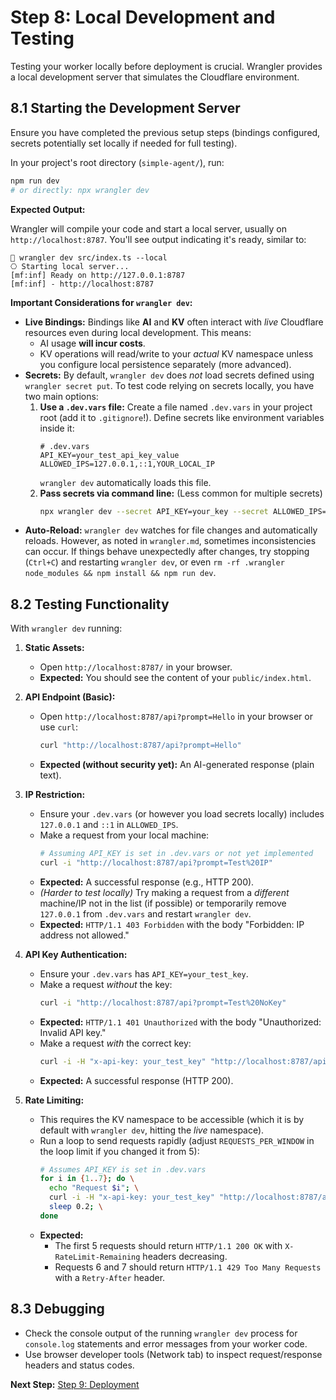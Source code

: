 # Step 8: Local Development and Testing

Testing your worker locally before deployment is crucial. Wrangler provides a local development server that simulates the Cloudflare environment.

## 8.1 Starting the Development Server

Ensure you have completed the previous setup steps (bindings configured, secrets potentially set locally if needed for full testing).

In your project's root directory (`simple-agent/`), run:

```bash
npm run dev
# or directly: npx wrangler dev
```

**Expected Output:**

Wrangler will compile your code and start a local server, usually on `http://localhost:8787`. You'll see output indicating it's ready, similar to:

```
 wrangler dev src/index.ts --local
⎔ Starting local server...
[mf:inf] Ready on http://127.0.0.1:8787
[mf:inf] - http://localhost:8787
```

**Important Considerations for `wrangler dev`:**

-   **Live Bindings:** Bindings like **AI** and **KV** often interact with *live* Cloudflare resources even during local development. This means:
    -   AI usage **will incur costs**.
    -   KV operations will read/write to your *actual* KV namespace unless you configure local persistence separately (more advanced).
-   **Secrets:** By default, `wrangler dev` does *not* load secrets defined using `wrangler secret put`. To test code relying on secrets locally, you have two main options:
    1.  **Use a `.dev.vars` file:** Create a file named `.dev.vars` in your project root (add it to `.gitignore`!). Define secrets like environment variables inside it:
        ```plaintext
        # .dev.vars
        API_KEY=your_test_api_key_value
        ALLOWED_IPS=127.0.0.1,::1,YOUR_LOCAL_IP
        ```
        `wrangler dev` automatically loads this file.
    2.  **Pass secrets via command line:** (Less common for multiple secrets)
        ```bash
        npx wrangler dev --secret API_KEY=your_key --secret ALLOWED_IPS=127.0.0.1
        ```
-   **Auto-Reload:** `wrangler dev` watches for file changes and automatically reloads. However, as noted in `wrangler.md`, sometimes inconsistencies can occur. If things behave unexpectedly after changes, try stopping (`Ctrl+C`) and restarting `wrangler dev`, or even `rm -rf .wrangler node_modules && npm install && npm run dev`.

## 8.2 Testing Functionality

With `wrangler dev` running:

1.  **Static Assets:**
    -   Open `http://localhost:8787/` in your browser.
    -   **Expected:** You should see the content of your `public/index.html`.

2.  **API Endpoint (Basic):**
    -   Open `http://localhost:8787/api?prompt=Hello` in your browser or use `curl`:
        ```bash
        curl "http://localhost:8787/api?prompt=Hello"
        ```
    -   **Expected (without security yet):** An AI-generated response (plain text).

3.  **IP Restriction:**
    -   Ensure your `.dev.vars` (or however you load secrets locally) includes `127.0.0.1` and `::1` in `ALLOWED_IPS`.
    -   Make a request from your local machine:
        ```bash
        # Assuming API_KEY is set in .dev.vars or not yet implemented
        curl -i "http://localhost:8787/api?prompt=Test%20IP"
        ```
    -   **Expected:** A successful response (e.g., HTTP 200).
    -   *(Harder to test locally)* Try making a request from a *different* machine/IP not in the list (if possible) or temporarily remove `127.0.0.1` from `.dev.vars` and restart `wrangler dev`.
    -   **Expected:** `HTTP/1.1 403 Forbidden` with the body "Forbidden: IP address not allowed."

4.  **API Key Authentication:**
    -   Ensure your `.dev.vars` has `API_KEY=your_test_key`.
    -   Make a request *without* the key:
        ```bash
        curl -i "http://localhost:8787/api?prompt=Test%20NoKey"
        ```
    -   **Expected:** `HTTP/1.1 401 Unauthorized` with the body "Unauthorized: Invalid API key."
    -   Make a request *with* the correct key:
        ```bash
        curl -i -H "x-api-key: your_test_key" "http://localhost:8787/api?prompt=Test%20WithKey"
        ```
    -   **Expected:** A successful response (HTTP 200).

5.  **Rate Limiting:**
    -   This requires the KV namespace to be accessible (which it is by default with `wrangler dev`, hitting the *live* namespace).
    -   Run a loop to send requests rapidly (adjust `REQUESTS_PER_WINDOW` in the loop limit if you changed it from 5):
        ```bash
        # Assumes API_KEY is set in .dev.vars
        for i in {1..7}; do \
          echo "Request $i"; \
          curl -i -H "x-api-key: your_test_key" "http://localhost:8787/api?prompt=RateLimitTest$i"; \
          sleep 0.2; \
        done
        ```
    -   **Expected:**
        -   The first 5 requests should return `HTTP/1.1 200 OK` with `X-RateLimit-Remaining` headers decreasing.
        -   Requests 6 and 7 should return `HTTP/1.1 429 Too Many Requests` with a `Retry-After` header.

## 8.3 Debugging

- Check the console output of the running `wrangler dev` process for `console.log` statements and error messages from your worker code.
- Use browser developer tools (Network tab) to inspect request/response headers and status codes.

**Next Step:** [Step 9: Deployment](./09-deployment.md) 